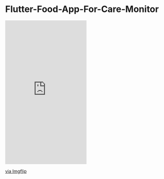 # Flutter-Food-App-For-Care-Monitor
<div style="width:260px;max-width:100%;"><div style="height:0;padding-bottom:176.92%;position:relative;"><iframe width="260" height="460" style="position:absolute;top:0;left:0;width:100%;height:100%;" frameBorder="0" src="https://imgflip.com/embed/5bitp3"></iframe></div><p><a href="https://imgflip.com/gif/5bitp3">via Imgflip</a></p></div>
